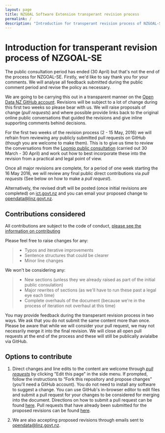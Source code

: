 ```yaml
---
layout: page
title: NZGOAL Software Extension transperant revision process
permalink: /
description: "Introduction for transperant revision process of NZGOAL-SE"
---
```

<div class="intro">

# Introduction for transperant revision process of NZGOAL-SE

The public consultation period has ended (30 April) but that's not the end of the process for NZGOAL-SE. Firstly, we'd like to say thank you for your comments. We will analyse all feedback submitted during the public comment period and revise the policy as necessary.

We are going to be carrying this out in a transparent manner on the [Open Data NZ GitHub account](https://github.com/opendatanz/nzgoal-se/). Revisions will be subject to a lot of change during this first two weeks so please bear with us. We will raise proposals of change (_pull requests_) and where possible provide links back to the original online public conversations that guided the revisions and give inline supporting comments behind decisions.
 
For the first two weeks of the revision process (2 - 15 May, 2016) we will refrain from reviewing any publicly submitted pull requests on GitHub (though you are welcome to make them). This is to give us time to review the conversations from the [Loomio public consultation](https://www.loomio.org/g/NohQxyr9/nzgoal-software-extension-discussion-of-draft) (carried out 30 March - 30 April) and work out how to best incorporate these into the revision from a practical and legal point of view. 
 
Once all major revisions are complete, for a period of one week starting the 16 May 2016, we will review any final public direct contributions via _pull requests_ (See below on how to make a _pull request_).
 
Alternatively, the revised draft will be posted (once initial revisions are completed) on [ict.govt.nz](https://www.ict.govt.nz/guidance-and-resources/open-government/new-zealand-government-open-access-and-licensing-nzgoal-framework/nzgoal-se/) and you can email your proposed change to [opendata@linz.govt.nz](mailto:opendata@linz.govt.nz).

## Contributions considered

All contributions are subject to the code of conduct, [please see the information on contributing](https://github.com/opendatanz/nzgoal-se/blob/gh-pages/CONTRIBUTING.md)

Please feel free to raise changes for any: 

 >* Typos and iterative improvements
 >* Sentence structures that could be clearer 
 >* Minor line changes

 We won't be considering any:

 >* New sections (unless they we already raised as part of the initial public consulation)
 >* Major rewrites of sections (as we'll have to run these past a legal eye each time)
 >* Complete overhauls of the document (because we're in the process of iteration not overhaul at this time)

You may provide feedback during the transperant revision process in two ways. We ask that you do not submit the same content more than once. Please be aware that while we will consider your pull request, we may not necessrily merge it into the final revision. We will close all open pull requests at the end of the process and these will still be publically avialalbe via GitHub. 

## Options to contribute

1. Direct changes and line edits to the content are welcome through [_pull requests_](https://help.github.com/articles/creating-a-pull-request) by clicking "Edit this page" in the side menu. If prompted, follow the instructions to “Fork this repository and propose changes” (you'll need a GitHub account). You do not need to install any software to suggest a change. You can use GitHub's in-browser editor to edit files and submit a pull request for your changes to be considered for merging into the document. Directions on how to submit a pull request can be found [here](https://help.github.com/articles/creating-a-pull-request). Pull requests that have already been submitted for the proposed revisions can be found [here](https://github.com/opendatanz/nzgoal-se/pulls).

2. We are also accepting proposed revisions through emails sent to [opendata@linz.govt.nz](mailto:opendata@linz.govt.nz).

</div>
